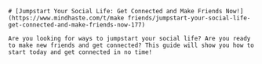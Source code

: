 
    # [Jumpstart Your Social Life: Get Connected and Make Friends Now!](https://www.mindhaste.com/t/make friends/jumpstart-your-social-life-get-connected-and-make-friends-now-177)

    Are you looking for ways to jumpstart your social life? Are you ready to make new friends and get connected? This guide will show you how to start today and get connected in no time!
    